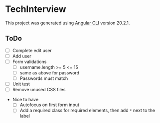 # TechInterview

This project was generated using [Angular CLI](https://github.com/angular/angular-cli) version 20.2.1.

## ToDo

- [ ] Complete edit user
- [ ] Add user
- [ ] Form validations
  - [ ] username.length >= 5 <= 15
  - [ ] same as above for password
  - [ ] Passwords must match
- [ ] Unit test
- [ ] Remove unused CSS files
- Nice to have
  - [ ] Autofocus on first form input
  - [ ] Add a required class for required elements, then add `*` next to the label
